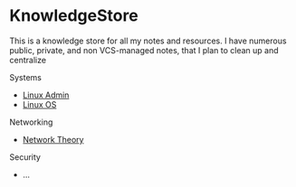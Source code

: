 # KnowledgeStore

This is a knowledge store for all my notes and resources. I have numerous
public, private, and non VCS-managed notes, that I plan to clean up and
centralize


Systems

- [Linux Admin](linux-admin/home.md)
- [Linux OS](linux-system/home.md)

Networking

- [Network Theory](network-theory/home.md)

Security

- ...
